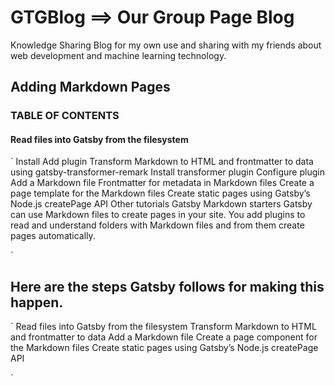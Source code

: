 # GTGBlog ==> Our Group Page Blog
Knowledge Sharing Blog for my own use and sharing with my friends about web development and machine learning technology.


## Adding Markdown Pages
### TABLE OF CONTENTS
#### Read files into Gatsby from the filesystem
`
Install
Add plugin
Transform Markdown to HTML and frontmatter to data using gatsby-transformer-remark
Install transformer plugin
Configure plugin
Add a Markdown file
Frontmatter for metadata in Markdown files
Create a page template for the Markdown files
Create static pages using Gatsby’s Node.js createPage API
Other tutorials
Gatsby Markdown starters
Gatsby can use Markdown files to create pages in your site. You add plugins to read and understand folders with Markdown files and from them create pages automatically.

`

## Here are the steps Gatsby follows for making this happen.

`
Read files into Gatsby from the filesystem
Transform Markdown to HTML and frontmatter to data
Add a Markdown file
Create a page component for the Markdown files
Create static pages using Gatsby’s Node.js createPage API

`